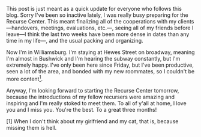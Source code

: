 This post is just meant as a quick update for everyone who follows this blog.
Sorry I've been so inactive lately, I was really busy preparing for the Recurse
Center. This meant finalizing all of the cooperations with my clients—handovers,
meetings, evaluations, etc.—, seeing all of my friends before I leave—I think
the last two weeks have been more dense in dates than any time in my life—, and
the usual packing and organizing.

Now I'm in Williamsburg. I'm staying at Hewes Street on broadway, meaning I'm
almost in Bushwick and I'm hearing the subway constantly, but I'm extremely
happy. I've only been here since Friday, but I've been productive, seen a lot of
the area, and bonded with my new roommates, so I couldn't be more
content[<sup>1</sup>](#1).

Anyway, I'm looking forward to starting the Recurse Center tomorrow, because the
introductions of my fellow recursers were amazing and inspiring and I'm really
stoked to meet them. To all of y'all at home, I love you and I miss you. You're
the best. To a great three months!

<p id="1">[1] When I don't think about my girlfriend and my cat, that is,
because missing them is hell.</p>
